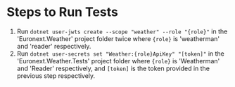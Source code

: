 # Steps to Run Tests
1. Run `dotnet user-jwts create --scope "weather" --role "{role}"` in the 'Euronext.Weather' project folder twice where `{role}` is 'weatherman' and 'reader' respectively.
1. Run `dotnet user-secrets set "Weather:{role}ApiKey" "[token]"` in the 'Euronext.Weather.Tests' project folder where `{role}` is 'Weatherman' and 'Reader' respectively, and `[token]` is the token provided in the previous step respectively.